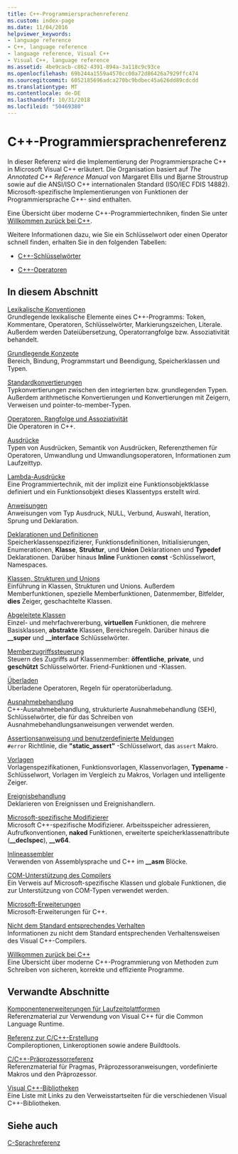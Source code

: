 ```yaml
---
title: C++-Programmiersprachenreferenz
ms.custom: index-page
ms.date: 11/04/2016
helpviewer_keywords:
- language reference
- C++, language reference
- language reference, Visual C++
- Visual C++, language reference
ms.assetid: 4be9cacb-c862-4391-894a-3a118c9c93ce
ms.openlocfilehash: 69b244a1559a4570cc00a72d86426a7929ffc474
ms.sourcegitcommit: 6052185696adca270bc9bdbec45a626dd89cdcdd
ms.translationtype: MT
ms.contentlocale: de-DE
ms.lasthandoff: 10/31/2018
ms.locfileid: "50469380"
---
```

# <a name="c-language-reference"></a>C++-Programmiersprachenreferenz

In dieser Referenz wird die Implementierung der Programmiersprache C++ in Microsoft Visual C++ erläutert. Die Organisation basiert auf *The Annotated C++ Reference Manual* von Margaret Ellis und Bjarne Stroustrup sowie auf die ANSI/ISO C++ internationalen Standard (ISO/IEC FDIS 14882). Microsoft-spezifische Implementierungen von Funktionen der Programmiersprache C++- sind enthalten.

Eine Übersicht über moderne C++-Programmiertechniken, finden Sie unter [Willkommen zurück bei C++](welcome-back-to-cpp-modern-cpp.md).

Weitere Informationen dazu, wie Sie ein Schlüsselwort oder einen Operator schnell finden, erhalten Sie in den folgenden Tabellen:

- [C++-Schlüsselwörter](../cpp/keywords-cpp.md)

- [C++-Operatoren](../cpp/cpp-built-in-operators-precedence-and-associativity.md)

## <a name="in-this-section"></a>In diesem Abschnitt

[Lexikalische Konventionen](../cpp/lexical-conventions.md)<br/>
Grundlegende lexikalische Elemente eines C++-Programms: Token, Kommentare, Operatoren, Schlüsselwörter, Markierungszeichen, Literale. Außerdem werden Dateiübersetzung, Operatorrangfolge bzw. Assoziativität behandelt.

[Grundlegende Konzepte](../cpp/basic-concepts-cpp.md)<br/>
Bereich, Bindung, Programmstart und Beendigung, Speicherklassen und Typen.

[Standardkonvertierungen](../cpp/standard-conversions.md)<br/>
Typkonvertierungen zwischen den integrierten bzw. grundlegenden Typen. Außerdem arithmetische Konvertierungen und Konvertierungen mit Zeigern, Verweisen und pointer-to-member-Typen.

[Operatoren, Rangfolge und Assoziativität](../cpp/cpp-built-in-operators-precedence-and-associativity.md)<br/>
Die Operatoren in C++.

[Ausdrücke](../cpp/expressions-cpp.md)<br/>
Typen von Ausdrücken, Semantik von Ausdrücken, Referenzthemen für Operatoren, Umwandlung und Umwandlungsoperatoren, Informationen zum Laufzeittyp.

[Lambda-Ausdrücke](../cpp/lambda-expressions-in-cpp.md)<br/>
Eine Programmiertechnik, mit der implizit eine Funktionsobjektklasse definiert und ein Funktionsobjekt dieses Klassentyps erstellt wird.

[Anweisungen](../cpp/statements-cpp.md)<br/>
Anweisungen vom Typ Ausdruck, NULL, Verbund, Auswahl, Iteration, Sprung und Deklaration.

[Deklarationen und Definitionen](declarations-and-definitions-cpp.md)<br/>
Speicherklassenspezifizierer, Funktionsdefinitionen, Initialisierungen, Enumerationen, **Klasse**, **Struktur**, und **Union** Deklarationen und **Typedef**  Deklarationen. Darüber hinaus **Inline** Funktionen **const** -Schlüsselwort, Namespaces.

[Klassen, Strukturen und Unions](../cpp/classes-and-structs-cpp.md)<br/>
Einführung in Klassen, Strukturen und Unions. Außerdem Memberfunktionen, spezielle Memberfunktionen, Datenmember, Bitfelder, **dies** Zeiger, geschachtelte Klassen.

[Abgeleitete Klassen](../cpp/inheritance-cpp.md)<br/>
Einzel- und mehrfachvererbung, **virtuellen** Funktionen, die mehrere Basisklassen, **abstrakte** Klassen, Bereichsregeln. Darüber hinaus die **__super** und **__interface** Schlüsselwörter.

[Memberzugriffssteuerung](../cpp/member-access-control-cpp.md)<br/>
Steuern des Zugriffs auf Klassenmember: **öffentliche**, **private**, und **geschützt** Schlüsselwörter. Friend-Funktionen und -Klassen.

[Überladen](operator-overloading.md)<br/>
Überladene Operatoren, Regeln für operatorüberladung.

[Ausnahmebehandlung](../cpp/exception-handling-in-visual-cpp.md)<br/>
C++-Ausnahmebehandlung, strukturierte Ausnahmebehandlung (SEH), Schlüsselwörter, die für das Schreiben von Ausnahmebehandlungsanweisungen verwendet werden.

[Assertionsanweisung und benutzerdefinierte Meldungen](../cpp/assertion-and-user-supplied-messages-cpp.md)<br/>
`#error` Richtlinie, die **"static_assert"** -Schlüsselwort, das `assert` Makro.

[Vorlagen](../cpp/templates-cpp.md)<br/>
Vorlagenspezifikationen, Funktionsvorlagen, Klassenvorlagen, **Typename** -Schlüsselwort, Vorlagen im Vergleich zu Makros, Vorlagen und intelligente Zeiger.

[Ereignisbehandlung](../cpp/event-handling.md)<br/>
Deklarieren von Ereignissen und Ereignishandlern.

[Microsoft-spezifische Modifizierer](../cpp/microsoft-specific-modifiers.md)<br/>
Microsoft C++-spezifische Modifizierer. Arbeitsspeicher adressieren, Aufrufkonventionen, **naked** Funktionen, erweiterte speicherklassenattribute (**__declspec**), **__w64**.

[Inlineassembler](../assembler/inline/inline-assembler.md)<br/>
Verwenden von Assemblysprache und C++ im **__asm** Blöcke.

[COM-Unterstützung des Compilers](../cpp/compiler-com-support.md)<br/>
Ein Verweis auf Microsoft-spezifische Klassen und globale Funktionen, die zur Unterstützung von COM-Typen verwendet werden.

[Microsoft-Erweiterungen](../cpp/microsoft-extensions.md)<br/>
Microsoft-Erweiterungen für C++.

[Nicht dem Standard entsprechendes Verhalten](../cpp/nonstandard-behavior.md)<br/>
Informationen zu nicht dem Standard entsprechenden Verhaltensweisen des Visual C++-Compilers.

[Willkommen zurück bei C++](welcome-back-to-cpp-modern-cpp.md)<br/>
Eine Übersicht über moderne C++-Programmierung von Methoden zum Schreiben von sicheren, korrekte und effiziente Programme.

## <a name="related-sections"></a>Verwandte Abschnitte

[Komponentenerweiterungen für Laufzeitplattformen](../windows/component-extensions-for-runtime-platforms.md)<br/>
Referenzmaterial zur Verwendung von Visual C++ für die Common Language Runtime.

[Referenz zur C/C++-Erstellung](../build/reference/c-cpp-building-reference.md)<br/>
Compileroptionen, Linkeroptionen sowie andere Buildtools.

[C/C++-Präprozessorreferenz](../preprocessor/c-cpp-preprocessor-reference.md)<br/>
Referenzmaterial für Pragmas, Präprozessoranweisungen, vordefinierte Makros und den Präprozessor.

[Visual C++-Bibliotheken](../standard-library/cpp-standard-library-reference.md)<br/>
Eine Liste mit Links zu den Verweisstartseiten für die verschiedenen Visual C++-Bibliotheken.

## <a name="see-also"></a>Siehe auch

[C-Sprachreferenz](../c-language/c-language-reference.md)